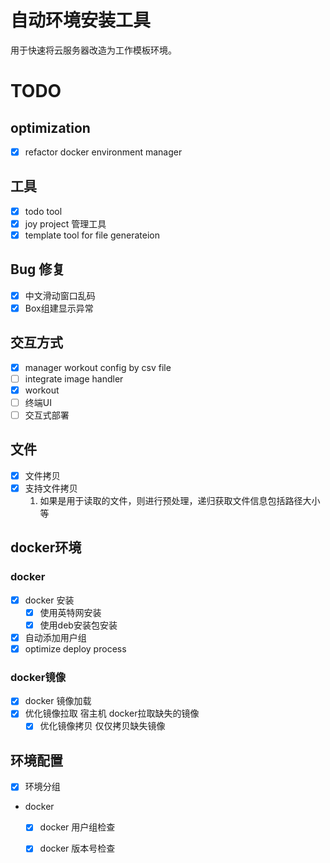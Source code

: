 # 自动环境安装工具
用于快速将云服务器改造为工作模板环境。
# TODO
## optimization
* [x] refactor docker environment manager
## 工具
* [x] todo tool
* [x] joy project 管理工具
* [x] template tool for file generateion
## Bug 修复
* [x] 中文滑动窗口乱码
* [x] Box组建显示异常
## 交互方式
* [x] manager workout config by csv file
* [ ] integrate image handler
* [x] workout 
* [ ] 终端UI
* [ ] 交互式部署
## 文件
* [x] 文件拷贝 
* [x] 支持文件拷贝
    1. 如果是用于读取的文件，则进行预处理，递归获取文件信息包括路径大小等
## docker环境
### docker
* [x] docker 安装
  * [x] 使用英特网安装
  * [x] 使用deb安装包安装
* [x] 自动添加用户组
* [x] optimize deploy process
### docker镜像
* [x] docker 镜像加载
* [x] 优化镜像拉取 宿主机 docker拉取缺失的镜像
  * [x] 优化镜像拷贝  仅仅拷贝缺失镜像 
## 环境配置
* [x] 环境分组
* docker 
  * [x] docker 用户组检查
  * [x] docker 版本号检查

